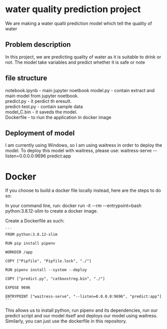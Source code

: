 # water quality prediction project

We are making a water qualti prediction model which tell the quality of water

## Problem description

In this project, we are predicting quality of water as it is suitable to drink or not. The model take variables and predict whether it is safe or note


## file structure

notebook.ipynb - main jupyter noetbook
model.py - contain extract and main model from jupyter noetbook.  <br />
predict.py - it perdict th eresult. <br /> 
predict-test.py - contain sample data <br /> 
model_C.bin - it saveds the model. <br />
Dockerfile - to riun the application in docker image

## Deployment of model

I am currently using Windows, so I am using waitress in order to deploy the model. To deploy this model with waitress, please use: waitress-serve --listen=0.0.0.0:9696 predict:app

# Docker

If you choose to build a docker file locally instead, here are the steps to do so:

In your command line, run: docker run -it --rm --entrypoint=bash python:3.8.12-slim to create a docker image.

Create a Dockerfile as such:
````
```
FROM python:3.8.12-slim

RUN pip install pipenv

WORKDIR /app

COPY ["Pipfile", "Pipfile.lock", "./"]

RUN pipenv install --system --deploy

COPY ["predict.py", "catboostreg.bin", "./"]

EXPOSE 9696

ENTRYPOINT ["waitress-serve", "--listen=0.0.0.0:9696", "predict:app"]
```
````
This allows us to install python, run pipenv and its dependencies, run our predict script and our model itself and deploys our model using waitress. Similarly, you can just use the dockerfile in this repository.
